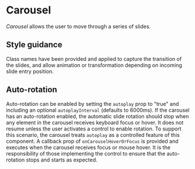 # Carousel

*Carousel* allows the user to move through a series of slides.

## Style guidance

Class names have been provided and applied to capture the transition of the slides, and allow animation or transformation depending on incoming slide entry position.

## Auto-rotation

Auto-rotation can be enabled by setting the `autoplay` prop to "true" and including an optional `autoplayInterval` (defaults to 6000ms). If the carousel has an auto-rotation enabled, the automatic slide rotation should stop when any element in the carousel receives keyboard focus or hover. It does not resume unless the user activates a control to enable rotation. To support this scenario, the carousel treats `autoplay` as a controlled feature of this component. A callback prop of `onCarouselHoverOrFocus` is provided and executes when the carousel receives focus or mouse hover. It is the responsibility of those implementing the control to ensure that the auto-rotation stops and starts as expected.